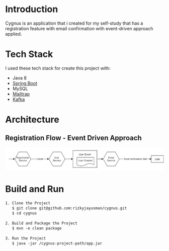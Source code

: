 # Introduction

Cygnus is an application that i created for my self-study that has a registration feature with email confirmation with event-driven approach applied.

# Tech Stack

I used these tech stack for create this project with:
* Java 8
* [Spring Boot](https://spring.io/projects/spring-boot)
* MySQL
* [Mailtrap](https://mailtrap.io/)
* [Kafka](https://kafka.apache.org/)

# Architecture

## Registration Flow - Event Driven Approach

<div align='center'>

![Registration Flow - Event Driven Approach](docs/event-driven-approach.png)

</div>

# Build and Run


```
1. Clone the Project
   $ git clone git@github.com:rizkyjayusman/cygnus.git
   $ cd cygnus

2. Build and Package the Project
   $ mvn -e clean package

3. Run the Project
   $ java -jar /cygnus-project-path/app.jar
```
